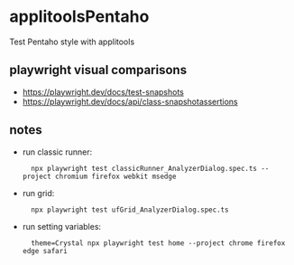 # applitoolsPentaho
Test Pentaho style with applitools

## playwright visual comparisons
 - https://playwright.dev/docs/test-snapshots
 - https://playwright.dev/docs/api/class-snapshotassertions


## notes

- run classic runner:

        npx playwright test classicRunner_AnalyzerDialog.spec.ts --project chromium firefox webkit msedge


- run grid:

        npx playwright test ufGrid_AnalyzerDialog.spec.ts


- run setting variables:

        theme=Crystal npx playwright test home --project chrome firefox edge safari


